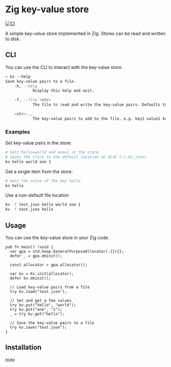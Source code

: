 # Zig key-value store

[![CI](https://github.com/coffee-cup/zig-kv/actions/workflows/main.yml/badge.svg)](https://github.com/coffee-cup/zig-kv/actions/workflows/main.yml)

A simple key-value store implemented in Zig. Stores can be read and written to disk.

## CLI

You can use the CLI to interact with the key-value store.

```bash
> kv --help
Save key-value pairs to a file.
    -h, --help
            Display this help and exit.

    -f, --file <str>
            The file to read and write the key-value pairs. Defaults to ~/.kv.json.

    <str>...
            The key-value pairs to add to the file. e.g. key1 value1 key2 value2.
```

### Examples

Set key-value pairs in the store:

```bash
# Sets hello=world and one=1 in the store
# Saves the store to the default location on disk (~/.kv.json)
kv hello world one 1
```

Get a single item from the store:

```bash
# Gets the value of the key hello
kv hello
```

Use a non-default file location

```bash
kv -f test.json hello world one 1
kv -f test.json hello
```

## Usage

You can use the key-value store in your Zig code.

```zig
pub fn main() !void {
  var gpa = std.heap.GeneralPurposeAllocator(.{}){};
  defer _ = gpa.deinit();

  const allocator = gpa.allocator();

  var kv = Kv.init(allocator);
  defer kv.deinit();

  // Load key-value pairs from a file
  try kv.load("test.json");

  // Set and get a few values
  try kv.put("hello", "world");
  try kv.put("one", "1");
  _ = try kv.get("hello");

  // Save the key-value pairs to a file
  try kv.save("test.json");
}
```

## Installation

_todo_
